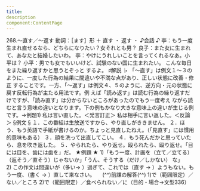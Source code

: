 ```yaml
---
title:
description
component:ContentPage
---
```



268.～直す／～返す
動詞：［ます］形 ＋ 直す ・
返す ・
♪会話 ♪
李：もう一度生まれ直せるなら、どちらになりたい？女それとも男？
良子：また女に生まれて、あなたと結婚したいわ。
李：やけにうれしいことを言ってくれるなあ。小平は？
小平：男でも女でもいいけど、試験のない国に生まれたい。 こんな毎日をまた繰り返すかと思うとぞっと するよ。
♯解説 ♭
「～直す」は例文１～３のように、一度した行為の結果に間違いや不満な点があり、正しい状態に改善・修正 することです。一方、「～返す」は例文４、５のように、逆方向・元の状態に戻す反転行為が主たる用法です。例 えば「読み返す」は読む行為の繰り返すだけですが、「読み直す」は分からないところがあったのでもう一度考え ながら読むと言う意味の違いとなります。下の例もかなり大きな意味上の違いが生じる例です。→例題1)
私は言い直した。＜発言訂正＞ 私は相手に言い返した。＜反論＞
§例文 §
１．この番組は生放送ですから、やり直しがききません。
２．ほう、もう英語で手紙が書けるのか。ちょっと見直したねえ。（「見直す」には慣用的意味もある）
３．顔を洗って出直してこい。
４．もう死んだかと思っていたら、息を吹き返した。
５．やられたら、やり返せ。殴られたら、殴り返せ。「目には目を、歯には歯を」だ。
★例題 ★
1)「もう一度、計画を（立て／立てる）（返そう／直そう）じゃないか」「うん、そうする（だけ／しかない）
な」      
2) この作文は間違いが（多い→ ）過ぎて、これでは（直す → ）ようもない。もう一度、（書く
→ ）直して来なさい。    
(^^)前課の解答(^^)
1)で（範囲限定）／ない／ところ
2)で（範囲限定）／食べられない／に（目的・場合→文型336）
